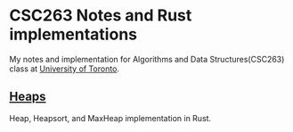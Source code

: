 # CSC263 Notes and Rust implementations
My notes and implementation for Algorithms and Data Structures(CSC263) class at [University of Toronto](https://www.utoronto.ca/).

## [Heaps](src/heaps/readme.md)
Heap, Heapsort, and MaxHeap implementation in Rust.